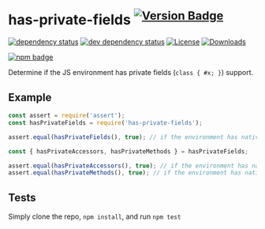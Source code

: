 # has-private-fields <sup>[![Version Badge][2]][1]</sup>

[![dependency status][5]][6]
[![dev dependency status][7]][8]
[![License][license-image]][license-url]
[![Downloads][downloads-image]][downloads-url]

[![npm badge][11]][1]

Determine if the JS environment has private fields (`class { #x; }`) support.

## Example

```js
const assert = require('assert');
const hasPrivateFields = require('has-private-fields');

assert.equal(hasPrivateFields(), true); // if the environment has native class private fields support (node v12+)

const { hasPrivateAccessors, hasPrivateMethods } = hasPrivateFields;

assert.equal(hasPrivateAccessors(), true); // if the environment has native class private accessors support (node v14.6+)
assert.equal(hasPrivateMethods(), true); // if the environment has native class private methods support (node v14.6+)
```

## Tests
Simply clone the repo, `npm install`, and run `npm test`

[1]: https://npmjs.org/package/has-private-fields
[2]: https://versionbadg.es/inspect-js/has-private-fields.svg
[5]: https://david-dm.org/inspect-js/has-private-fields.svg
[6]: https://david-dm.org/inspect-js/has-private-fields
[7]: https://david-dm.org/inspect-js/has-private-fields/dev-status.svg
[8]: https://david-dm.org/inspect-js/has-private-fields#info=devDependencies
[11]: https://nodei.co/npm/has-private-fields.png?downloads=true&stars=true
[license-image]: https://img.shields.io/npm/l/has-private-fields.svg
[license-url]: LICENSE
[downloads-image]: https://img.shields.io/npm/dm/has-private-fields.svg
[downloads-url]: https://npm-stat.com/charts.html?package=has-private-fields
